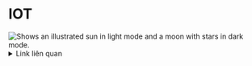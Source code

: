 
# IOT




<picture>
  <img alt="Shows an illustrated sun in light mode and a moon with stars in dark mode." src="https://i.pinimg.com/originals/dc/a4/0b/dca40bbade8277d451d73c9007426284.jpg">
</picture>


<details>
<summary>Link liên quan</summary>

  
| Name | URL |
|-----:|---------------|
|Realtime Database:|https://console.firebase.google.com/u/0/project/test-zkz/database/test-zkz-default-rtdb/data|
|Project Console:|https://console.firebase.google.com/project/test-zkz/overview|
|Hosting URL:|https://test-zkz.web.app|


</details>


